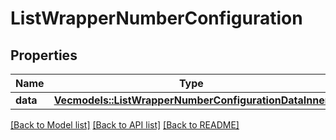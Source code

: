 # ListWrapperNumberConfiguration

## Properties

Name | Type | Description | Notes
------------ | ------------- | ------------- | -------------
**data** | [**Vec<models::ListWrapperNumberConfigurationDataInner>**](ListWrapper_NumberConfiguration_data_inner.md) |  | 

[[Back to Model list]](../README.md#documentation-for-models) [[Back to API list]](../README.md#documentation-for-api-endpoints) [[Back to README]](../README.md)


